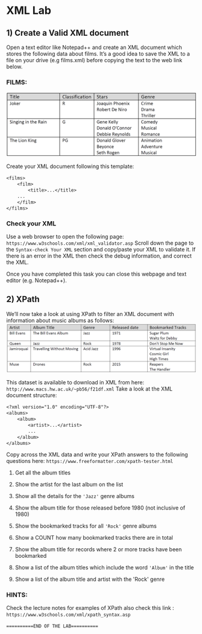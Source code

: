 # XML Lab

## 1) Create a Valid XML document

Open a text editor like Notepad++ and create an XML document which stores the following data about films. It’s a good idea to save the XML to a file on your drive (e.g films.xml) before copying the text to the web link below.

### FILMS:

![films-table](films-table.png)

Create your XML document following this template:

```<?xml version="1.0" encoding="UTF-8"?>
<films>
    <film>
    	<title>...</title>
	...
    </film>
</films>
```


### Check your XML

Use a web browser to open the following page: `https://www.w3schools.com/xml/xml_validator.asp` Scroll down the page to the `Syntax-check Your XML` section and copy/paste your XML to validate it. If there is an error in the XML then check the debug information, and correct the XML. 

Once you have completed this task you can close this webpage and text editor (e.g. Notepad++).

## 2) XPath

We’ll now take a look at using XPath to filter an XML document with information about music albums as follows:
![music-albums-table](music-albums-table.png)

This dataset is available to download in XML from here: `http://www.macs.hw.ac.uk/~pb56/f21df.xml` Take a look at the XML document structure:

```
<?xml version="1.0" encoding="UTF-8"?>
<albums>
    <album>
        <artist>...</artist>
        ...
    </album>
</albums>
```

Copy across the XML data and write your XPath answers to the following questions here: `https://www.freeformatter.com/xpath-tester.html`

1. Get all the album titles

2. Show the artist for the last album on the list

3. Show all the details for the `'Jazz'` genre albums

4. Show the album title for those released before 1980 (not inclusive of 1980)

5. Show the bookmarked tracks for all `'Rock'` genre albums

6. Show a COUNT how many bookmarked tracks there are in total

7. Show the album title for records where 2 or more tracks have been bookmarked

8. Show a list of the album titles which include the word `'Album'` in the title

9. Show a list of the album title and artist with the 'Rock' genre

   

### HINTS:

Check the lecture notes for examples of XPath also check this link :
`https://www.w3schools.com/xml/xpath_syntax.asp`

```
==========END OF THE LAB==========
```